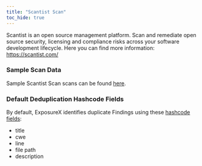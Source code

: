 ```yaml
---
title: "Scantist Scan"
toc_hide: true
---
```

Scantist is an open source management platform. Scan and remediate open source security, licensing and compliance risks across your software development lifecycle.
Here you can find more information: <https://scantist.com/>

### Sample Scan Data
Sample Scantist Scan scans can be found [here](https://github.com/ExposureX/django-ExposureX/tree/master/unittests/scans/scantist).

### Default Deduplication Hashcode Fields
By default, ExposureX identifies duplicate Findings using these [hashcode fields](https://docs.exposurex.com/en/working_with_findings/finding_deduplication/about_deduplication/):

- title
- cwe
- line
- file path
- description
